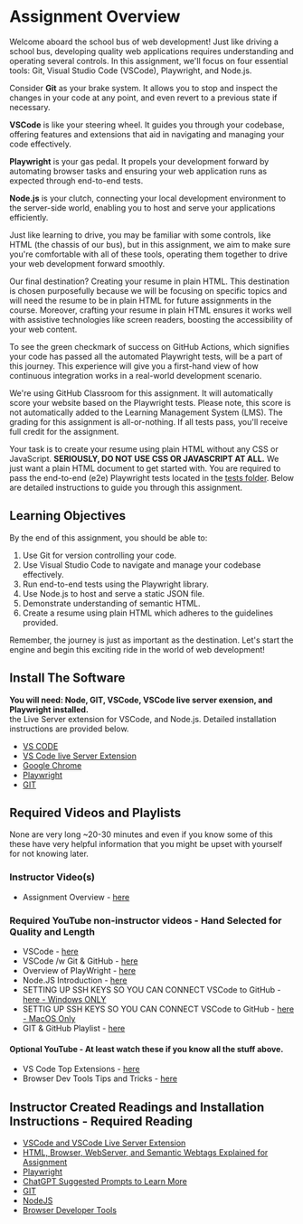 # Assignment Overview

Welcome aboard the school bus of web development! Just like driving a school bus, developing quality web applications requires understanding and operating several controls. In this assignment, we'll focus on four essential tools: Git, Visual Studio Code (VSCode), Playwright, and Node.js.

Consider **Git** as your brake system. It allows you to stop and inspect the changes in your code at any point, and even revert to a previous state if necessary.

**VSCode** is like your steering wheel. It guides you through your codebase, offering features and extensions that aid in navigating and managing your code effectively.

**Playwright** is your gas pedal. It propels your development forward by automating browser tasks and ensuring your web application runs as expected through end-to-end tests.

**Node.js** is your clutch, connecting your local development environment to the server-side world, enabling you to host and serve your applications efficiently.

Just like learning to drive, you may be familiar with some controls, like HTML (the chassis of our bus), but in this assignment, we aim to make sure you're comfortable with all of these tools, operating them together to drive your web development forward smoothly. 

Our final destination? Creating your resume in plain HTML. This destination is chosen purposefully because we will be focusing on specific topics and will need the resume to be in plain HTML for future assignments in the course. Moreover, crafting your resume in plain HTML ensures it works well with assistive technologies like screen readers, boosting the accessibility of your web content.

To see the green checkmark of success on GitHub Actions, which signifies your code has passed all the automated Playwright tests, will be a part of this journey. This experience will give you a first-hand view of how continuous integration works in a real-world development scenario.

We're using GitHub Classroom for this assignment. It will automatically score your website based on the Playwright tests. Please note, this score is not automatically added to the Learning Management System (LMS). The grading for this assignment is all-or-nothing. If all tests pass, you'll receive full credit for the assignment.

Your task is to create your resume using plain HTML without any CSS or JavaScript. **SERIOUSLY, DO NOT USE CSS OR JAVASCRIPT AT ALL.** We just want a plain HTML document to get started with. You are required to pass the end-to-end (e2e) Playwright tests located in the [tests folder](tests/resume.spec.js). Below are detailed instructions to guide you through this assignment.

## Learning Objectives

By the end of this assignment, you should be able to:

1. Use Git for version controlling your code.
2. Use Visual Studio Code to navigate and manage your codebase effectively.
3. Run end-to-end tests using the Playwright library.
4. Use Node.js to host and serve a static JSON file.
5. Demonstrate understanding of semantic HTML.
6. Create a resume using plain HTML which adheres to the guidelines provided.

Remember, the journey is just as important as the destination. Let's start the engine and begin this exciting ride in the world of web development!

## Install The Software
**You will need: Node, GIT, VSCode, VSCode live server exension, and Playwright installed.**  
the Live Server extension for VSCode, and Node.js. Detailed installation instructions are provided below.

* [VS CODE](vscode.md)
* [VS Code live Server Extension](https://marketplace.visualstudio.com/items?itemName=ritwickdey.LiveServer)
* [Google Chrome](https://www.google.com/chrome/)
* [Playwright](playwright.md)
* [GIT](git.md)


## Required Videos and Playlists 
None are very long ~20-30 minutes and even if you know some of this these have very helpful information that you might be upset with yourself for not knowing later.

### Instructor Video(s)
* Assignment Overview - [here](https://youtu.be/9Ot7-MmQFL0) 

### Required YouTube non-instructor videos - Hand Selected for Quality and Length
* VSCode - [here](https://youtu.be/B-s71n0dHUk)
* VSCode /w Git & GitHub - [here](https://www.youtube.com/watch?v=i_23KUAEtUM)
* Overview of PlayWright - [here](https://www.youtube.com/watch?v=sAY9FmBih08)
* Node.JS Introduction - [here](https://www.youtube.com/watch?v=JZXQ455OT3A)
* SETTING UP SSH KEYS SO YOU CAN CONNECT VSCode to GitHub - [here - Windows ONLY](https://www.youtube.com/watch?v=a-zX_qc2S-M)
* SETTIG UP SSH KEYS SO YOU CAN CONNECT VSCode to GitHub - [here - MacOS Only](https://www.youtube.com/watch?v=cGcpVQlhbuI)
* GIT &  GitHub Playlist - [here](https://www.youtube.com/watch?v=6KoBsJfYBPM&list=PL0Zuz27SZ-6PkWWk_mA2vkimUTJf81mNz)
#### Optional YouTube - At least watch these if you know all the stuff above.
* VS Code Top Extensions - [here](https://youtu.be/xQcpQfEumQw)
* Browser Dev Tools Tips and Tricks - [here](https://www.youtube.com/watch?v=TcTSqhpm80Y)

## Instructor Created Readings and Installation Instructions - Required Reading
* [VSCode and VSCode Live Server Extension](vscode.md)
* [HTML, Browser, WebServer, and Semantic Webtags Explained for Assignment](webtagsexplained.md)
* [Playwright](playwright.md)
* [ChatGPT Suggested Prompts to Learn More](chatgpt.md)
* [GIT](git.md)
* [NodeJS](nodejs.md)
* [Browser Developer Tools](browsertools.md) 